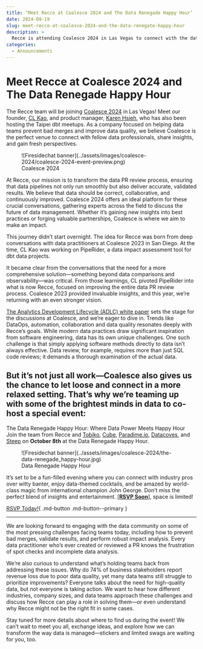 ```yaml
---
title: ‘Meet Recce at Coalesce 2024 and The Data Renegade Happy Hour’
date: 2024-09-19
slug: meet-recce-at-coalesce-2024-and-the-data-renegate-happy-hour
description: >
  Recce is attending Coalesce 2024 in Las Vegas to connect with the data community and discuss solutions for data quality, impact analysis, and improving the data PR review process. We are also co-hosting the Data Renegade Happy Hour, a fun networking event with data companies like Tobiko, Cube, Paradime.io, Datacoves, and Steep.
categories:
  - Announcements
---
```

# Meet Recce at Coalesce 2024 and The Data Renegade Happy Hour
The Recce team will be joining [Coalesce 2024](https://coalesce.getdbt.com/) in Las Vegas! Meet our founder, [CL Kao](https://www.linkedin.com/in/clkao/), and product manager, [Karen Hsieh](https://www.linkedin.com/in/karenhsieh/), who has also been hosting the Taipei dbt meetups. As a company focused on helping data teams prevent bad merges and improve data quality, we believe Coalesce is the perfect venue to connect with fellow data professionals, share insights, and gain fresh perspectives.

<figure markdown="span">
  ![Firesidechat banner](../assets/images/coalesce-2024/coalesce-2024-event-preview.png)
  <figcaption>Coalesce 2024</figcaption>
</figure>

At Recce, our mission is to transform the data PR review process, ensuring that data pipelines not only run smoothly but also deliver accurate, validated results. We believe that data should be correct, collaborative, and continuously improved. Coalesce 2024 offers an ideal platform for these crucial conversations, gathering experts across the field to discuss the future of data management. Whether it’s gaining new insights into best practices or forging valuable partnerships, Coalesce is where we aim to make an impact.

<!-- more -->

This journey didn’t start overnight. The idea for Recce was born from deep conversations with data practitioners at Coalesce 2023 in San Diego. At the time, CL Kao was working on PipeRider, a data impact assessment tool for dbt data projects.

It became clear from the conversations that the need for a more comprehensive solution—something beyond data comparisons and observability—was critical. From those learnings, CL pivoted PipeRider into what is now Recce, focused on improving the entire data PR review process. Coalesce 2023 provided invaluable insights, and this year, we’re returning with an even stronger vision.

[The Analytics Development Lifecycle (ADLC) white paper](https://www.getdbt.com/resources/guides/the-analytics-development-lifecycle) sets the stage for the discussions at Coalesce, and we’re eager to dive in. Trends like DataOps, automation, collaboration and data quality resonates deeply with Recce’s goals. While modern data practices draw significant inspiration from software engineering, data has its own unique challenges. One such challenge is that simply applying software methods directly to data isn’t always effective. Data review, for example, requires more than just SQL code reviews; it demands a thorough examination of the actual data.

But it’s not just all work—Coalesce also gives us the chance to let loose and connect in a more relaxed setting. That’s why we’re teaming up with some of the brightest minds in data to co-host a special event:
------
The Data Renegade Happy Hour: Where Data Power Meets Happy Hour
Join the team from Recce and [Tobiko](https://tobikodata.com/), [Cube](https://cube.dev/), [Paradime.io](https://www.paradime.io/), [Datacoves](https://datacoves.com/), and [Steep](https://steep.app/) on **October 8th** at the Data Renegade Happy Hour.

<figure markdown="span">
  ![Firesidechat banner](../assets/images/coalesce-2024/the-data-renegade_happy-hour.jpg)
  <figcaption>Data Renegade Happy Hour</figcaption>
</figure>

It’s set to be a fun-filled evening where you can connect with industry pros over witty banter, enjoy data-themed cocktails, and be amazed by world-class magic from international champion John George.
Don’t miss the perfect blend of insights and entertainment.
 [**[RSVP Soon](https://cube.registration.goldcast.io/events/09364877-fe00-4531-8923-8d80c8614ff1?utm_source=partner&utm_medium=&UTM_Publisher=&leadsource=&utm_campaign=&campaign_code=&campaignid=&utm_content=Recce#Registration)**], space is limited!


[RSVP Today!](https://cube.registration.goldcast.io/events/09364877-fe00-4531-8923-8d80c8614ff1?utm_source=partner&utm_medium=&UTM_Publisher=&leadsource=&utm_campaign=&campaign_code=&campaignid=&utm_content=Recce#Registration){ .md-button .md-button--primary }

------
We are looking forward to engaging with the data community on some of the most pressing challenges facing teams today, including how to prevent bad merges, validate results, and perform robust impact analysis. Every data practitioner who’s ever created or reviewed a PR knows the frustration of spot checks and incomplete data analysis.

We’re also curious to understand what’s holding teams back from addressing these issues. Why do 74% of business stakeholders report revenue loss due to poor data quality, yet many data teams still struggle to prioritize improvements? Everyone talks about the need for high-quality data, but not everyone is taking action. We want to hear how different industries, company sizes, and data teams approach these challenges and discuss how Recce can play a role in solving them—or even understand why Recce might not be the right fit in some cases.

Stay tuned for more details about where to find us during the event! We can’t wait to meet you all, exchange ideas, and explore how we can transform the way data is managed—stickers and limited swags are waiting for you, too.